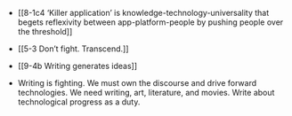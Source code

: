 - [[8-1c4 ‘Killer application’ is knowledge-technology-universality that begets reflexivity between app-platform-people by pushing people over the threshold]]
- [[5-3 Don’t fight. Transcend.]]

- [[9-4b Writing generates ideas]]

- Writing is fighting. We must own the discourse and drive forward technologies. We need writing, art, literature, and movies. Write about technological progress as a duty.

